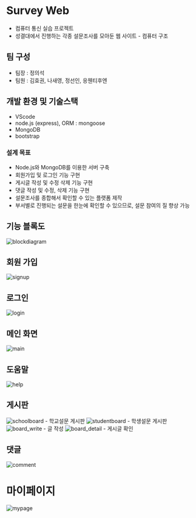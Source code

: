 # Survey Web
- 컴퓨터 통신 실습 프로젝트 
- 성결대에서 진행하는 각종 설문조사를 모아둔 웹 사이트 - 컴퓨터 구조

## 팀 구성
- 팀장 : 정의석
- 팀원 : 김효권, 나새영, 정선인, 응웬티후엔

 ## 개발 환경 및 기술스택
- VScode
- node.js (express), ORM : mongoose
- MongoDB
- bootstrap

### 설계 목표
- Node.js와 MongoDB를 이용한 서버 구축
- 회원가입 및 로그인 기능 구현
- 게시글 작성 및 수정 삭제 기능 구현
- 댓글 작성 및 수정, 삭제 기능 구현
- 설문조사를 종합해서 확인할 수 있는 플랫폼 제작
- 부서별로 진행되는 설문을 한눈에 확인할 수 있으므로, 설문 참여의 질 향상 가능

## 기능 블록도
<img src="https://github.com/gyrnjs12/survey_web/blob/master/images/blockdiagram.png" alt="blockdiagram"/>

## 회원 가입
<img src="https://github.com/gyrnjs12/survey_web/blob/master/images/signup.png" alt="signup" />

## 로그인
<img src="https://github.com/gyrnjs12/survey_web/blob/master/images/login.png" alt="login"/>

## 메인 화면
<img src="https://github.com/gyrnjs12/survey_web/blob/master/images/main.png" alt="main"/>

## 도움말
<img src="https://github.com/gyrnjs12/survey_web/blob/master/images/help.png" alt="help"/>

## 게시판
<img src="https://github.com/gyrnjs12/survey_web/blob/master/images/school.png" alt="schoolboard"/>
- 학교설문 게시판
<img src="https://github.com/gyrnjs12/survey_web/blob/master/images/student.png" alt="studentboard"/>
- 학생설문 게시판
<img src="https://github.com/gyrnjs12/survey_web/blob/master/images/board_write.png" alt="board_write"/>
- 글 작성
<img src="https://github.com/gyrnjs12/survey_web/blob/master/images/board_detail.png" alt="board_detail"/>
- 게시글 확인

## 댓글
<img src="https://github.com/gyrnjs12/survey_web/blob/master/images/comment.png" alt="comment"/>

# 마이페이지
<img src="https://github.com/gyrnjs12/survey_web/blob/master/images/mypage.png" alt="mypage"/>
